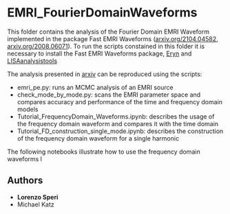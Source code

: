# EMRI_FourierDomainWaveforms

This folder contains the analysis of the Fourier Domain EMRI Waveform implemented in the package Fast EMRI Waveforms ([arxiv.org/2104.04582](https://arxiv.org/abs/2104.04582), [arxiv.org/2008.06071](https://arxiv.org/abs/2008.06071)). To run the scripts constained in this folder it is necessary to install the Fast EMRI Waveforms package, [Eryn](https://github.com/mikekatz04/Eryn) and [LISAanalysistools](https://github.com/mikekatz04/LISAanalysistools)

The analysis presented in [arxiv]() can be reproduced using the scripts:
- emri_pe.py: runs an MCMC analysis of an EMRI source
- check_mode_by_mode.py: scans the EMRI parameter space and compares accuracy and performance of the time and frequency domain models
- Tutorial_FrequencyDomain_Waveforms.ipynb: describes the usage of the frequency domain waveform and compares it with the time domain
- Tutorial_FD_construction_single_mode.ipynb: describes the construction of the frequency domain waveform for a single harmonic

The following notebooks illustrate how to use the frequency domain waveforms l
## Authors

* **Lorenzo Speri**
* Michael Katz
